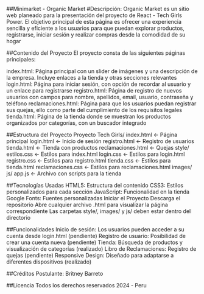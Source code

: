 ##Minimarket - Organic Market
#Descripción:
Organic Market es un sitio web planeado para la presentación del proyecto de React - Tech Girls Power. El objetivo principal de esta página es ofrecer una experiencia sencilla y eficiente a los usuarios para que puedan explorar productos, registrarse, iniciar sesión y realizar compras desde la comodidad de su hogar

##Contenido del Proyecto
El proyecto consta de las siguientes páginas principales:

index.html: Página principal con un slider de imágenes y una descripción de la empresa. Incluye enlaces a la tienda y otras secciones relevantes
login.html: Página para iniciar sesión, con opción de recordar al usuario y un enlace para registrarse
registro.html: Página de registro de nuevos usuarios con campos para nombre, apellidos, email, usuario, contraseña y teléfono
reclamaciones.html: Página para que los usuarios puedan registrar sus quejas, ello como parte del cumplimiento de los requisitos legales
tienda.html: Página de la tienda donde se muestran los productos organizados por categorías, con un buscador integrado

##Estructura del Proyecto
Proyecto Tech Girls/ index.html <- Página principal login.html <- Inicio de sesión registro.html <- Registro de usuarios tienda.html <- Tienda con productos reclamaciones.html <- Quejas style/
estilos.css <- Estilos para index.html login.css <- Estilos para login.html registro.css <- Estilos para registro.html tienda.css <- Estilos para tienda.html reclamaciones.css <- Estilos para reclamaciones.html images/
js/
app.js <- Archivo con scripts para la tienda

##Tecnologías Usadas
HTML5: Estructura del contenido
CSS3: Estilos personalizados para cada sección
JavaScript: Funcionalidad en la tienda
Google Fonts: Fuentes personalizadas
Iniciar el Proyecto
Descarga el repositorio
Abre cualquier archivo .html para visualizar la página correspondiente
Las carpetas style/, images/ y js/ deben estar dentro del directorio

##Funcionalidades
Inicio de sesión: Los usuarios pueden acceder a su cuenta desde login.html (pendiente)
Registro de usuario: Posibilidad de crear una cuenta nueva (pendiente)
Tienda: Búsqueda de productos y visualización de categorías (realizado)
Libro de Reclamaciones: Registro de quejas (pendiente)
Responsive Design: Diseñado para adaptarse a diferentes dispositivos (realizado)

##Créditos
Postulante: Britney Barreto

##Licencia
Todos los derechos reservados 2024 - Peru
